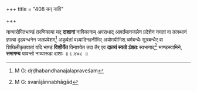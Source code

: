 +++
title = "408 यन् नावि"

+++


नाव्यारोपितभाण्डं तरणिकायां यद् **दाशानां** नाविकानाम् अपराधाद् आवर्तमानजलेन प्रदेशेन नयतां वा तत्स्थानं ज्ञात्वा दृढबन्धनेन जलप्रवेशम्[^३७८] अकुर्वतां वध्र्यादिनहनीभिर् अयोमयीभिश् चर्मबन्धैः सूत्रबन्धैर् वा शिथिलीकृतवातां यदि भाण्डं **विशीर्येत** विनाश्येत तदा तैर् एव **दात्व्यं स्वतो ऽंशतः** स्वभागाद्[^३७९] भाण्डस्वामिने, **समागम्य** यावन्तो नाव्यारूढा दाशाः ॥ ८.४०८ ॥


[^३७९]:
     M G: svarājānnabhāgād


[^३७८]:
     M G: dṛḍhabandhanajalapraveśam